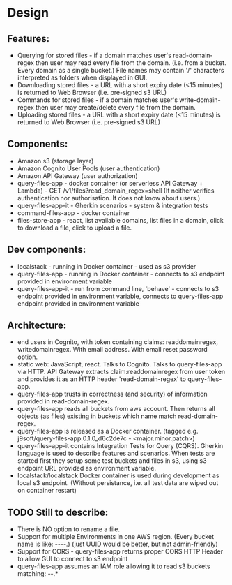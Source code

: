 
# Design

## Features:
- Querying for stored files - if a domain matches user's read-domain-regex then user may read every file from the domain. (i.e. from a bucket. Every domain as a single bucket.)  File names may contain '/' characters interpreted as folders when displayed in GUI.
- Downloading stored files - a URL with a short expiry date (<15 minutes) is returned to Web Browser  (i.e. pre-signed s3 URL)
- Commands for stored files - if a domain matches user's write-domain-regex then user may create/delete every file from the domain.
- Uploading stored files - a URL with a short expiry date (<15 minutes) is returned to Web Browser  (i.e. pre-signed s3 URL)

## Components:
- Amazon s3 (storage layer)
- Amazon Cognito User Pools (user authentication)
- Amazon API Gateway (user authorization)
- query-files-app - docker container (or serverless API Gateway + Lambda) - GET /v1/files?read_domain_regex=shell         (It neither verifies authentication nor authorisation. It does not know about users.)
- query-files-app-it - Gherkin scenarios - system & integration tests
- command-files-app - docker container
- files-store-app - react, list available domains, list files in a domain, click to download a file, click to upload a file. 

## Dev components:
- localstack - running in Docker container - used as s3 provider
- query-files-app - running in Docker container - connects to s3 endpoint provided in environment variable
- query-files-app-it - run from command line, 'behave' - connects to s3 endpoint provided in environment variable, connects to query-files-app endpoint provided in environment variable

## Architecture:
- end users in Cognito, with token containing claims: readdomainregex, writedomainregex. With email address. With email reset password option.
- static web: JavaScript, react. Talks to Cognito. Talks to query-files-app via HTTP. API Gateway extracts claim:readdomainregex from user token and provides it as an HTTP header 'read-domain-regex' to query-files-app.
- query-files-app trusts in correctness (and security) of information provided in read-domain-regex.
- query-files-app reads all buckets from aws account. Then returns all objects (as files) existing in buckets which name match read-domain-regex.
- query-files-app is released as a Docker container.  (tagged e.g. j9soft/query-files-app:0.1.0_d6c2de7c - <major.minor.patch><git commit ID>)
- query-files-app-it contains Integration Tests for Query (CQRS). Gherkin language is used to describe features and scenarios.  When tests are started first they setup some test buckets and files in s3, using s3 endpoint URL provided as environment variable.
- localstack/localstack Docker container is used during development as local s3 endpoint. (Without persistance, i.e. all test data are wiped out on container restart)

## TODO Still to describe:
- There is NO option to rename a file.
- Support for multiple Environments in one AWS region. (Every bucket name is like: <environmentName>--<domain name>--<UUID to make bucket unique>.)  (just UUID would be better, but not admin-friendly)
- Support for CORS - query-files-app returns proper CORS HTTP Header to allow GUI to connect to s3 endpoint
- query-files-app assumes an IAM role allowing it to read s3 buckets matching: <environmentName>--.*



